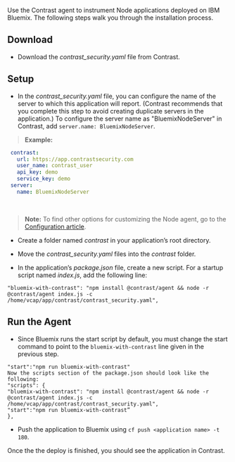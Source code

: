 <!--
title: "Installation on Bluemix"
description: "Installing Bluemix for Node.js"
tags: "Bluemix NodeJS agent installation"
-->

Use the Contrast agent to instrument Node applications deployed on IBM Bluemix. The following steps walk you through the installation process.

## Download

* Download the *contrast_security.yaml* file from Contrast.

## Setup

* In the *contrast_security.yaml* file, you can configure the name of the server to which this application will report. (Contrast recommends that you complete this step to avoid creating duplicate servers in the application.) To configure the server name as "BluemixNodeServer" in Contrast, add `server.name: BluemixNodeServer`.

> **Example:**
```yaml
 contrast:
   url: https://app.contrastsecurity.com
   user_name: contrast_user
   api_key: demo
   service_key: demo
 server:
   name: BluemixNodeServer
```

<br>

> **Note:** To find other options for customizing the Node agent, go to the [Configuration article](installation-node.html#node-config).

* Create a folder named *contrast* in your application’s root directory.

* Move the *contrast_security.yaml* files into the *contrast* folder.

* In the application’s *package.json* file, create a new script. For a startup script named *index.js*, add the following line:

```
"bluemix-with-contrast": "npm install @contrast/agent && node -r @contrast/agent index.js -c /home/vcap/app/contrast/contrast_security.yaml",
```

## Run the Agent

* Since Bluemix runs the start script by default, you must change the start command to point to the `bluemix-with-contrast` line given in the previous step.

```
"start":"npm run bluemix-with-contrast"
Now the scripts section of the package.json should look like the following:
"scripts": {
"bluemix-with-contrast": "npm install @contrast/agent && node -r @contrast/agent index.js -c /home/vcap/app/contrast/contrast_security.yaml",
"start":"npm run bluemix-with-contrast”
},
```

* Push the application to Bluemix using `cf push <application name> -t 180`.

Once the the deploy is finished, you should see the application in Contrast.

